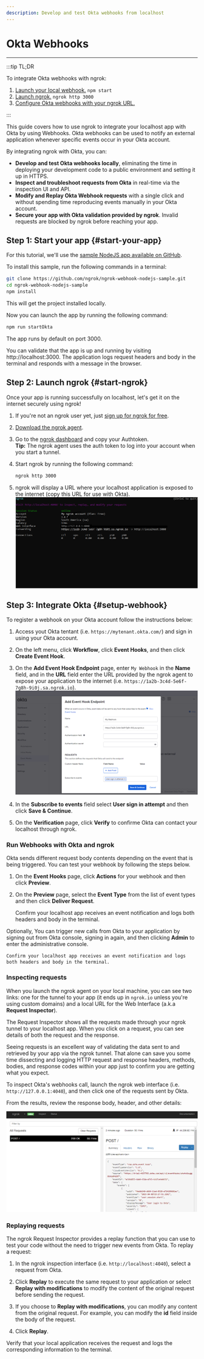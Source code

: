 ```yaml
---
description: Develop and test Okta webhooks from localhost
---
```


# Okta Webhooks
------------

:::tip TL;DR

To integrate Okta webhooks with ngrok:
1. [Launch your local webhook.](#start-your-app) `npm start`
1. [Launch ngrok.](#start-ngrok) `ngrok http 3000`
1. [Configure Okta webhooks with your ngrok URL.](#setup-webhook)

:::


This guide covers how to use ngrok to integrate your localhost app with Okta by using Webhooks.
Okta webhooks can be used to notify an external application whenever specific events occur in your Okta account. 

By integrating ngrok with Okta, you can:

- **Develop and test Okta webhooks locally**, eliminating the time in deploying your development code to a public environment and setting it up in HTTPS.
- **Inspect and troubleshoot requests from Okta** in real-time via the inspection UI and API.
- **Modify and Replay Okta Webhook requests** with a single click and without spending time reproducing events manually in your Okta account.
- **Secure your app with Okta validation provided by ngrok**. Invalid requests are blocked by ngrok before reaching your app.


## **Step 1**: Start your app {#start-your-app}

For this tutorial, we'll use the [sample NodeJS app available on GitHub](https://github.com/ngrok/ngrok-webhook-nodejs-sample). 

To install this sample, run the following commands in a terminal:

```bash
git clone https://github.com/ngrok/ngrok-webhook-nodejs-sample.git
cd ngrok-webhook-nodejs-sample
npm install
```

This will get the project installed locally.

Now you can launch the app by running the following command: 

```bash
npm run startOkta
```

The app runs by default on port 3000. 

You can validate that the app is up and running by visiting http://localhost:3000. The application logs request headers and body in the terminal and responds with a message in the browser.


## **Step 2**: Launch ngrok {#start-ngrok}

Once your app is running successfully on localhost, let's get it on the internet securely using ngrok! 

1. If you're not an ngrok user yet, just [sign up for ngrok for free](https://ngrok.com/signup).

1. [Download the ngrok agent](https://ngrok.com/download).

1. Go to the [ngrok dashboard](https://dashboard.ngrok.com) and copy your Authtoken. <br />
    **Tip:** The ngrok agent uses the auth token to log into your account when you start a tunnel.
    
1. Start ngrok by running the following command:
    ```bash
    ngrok http 3000
    ```

1. ngrok will display a URL where your localhost application is exposed to the internet (copy this URL for use with Okta).
    ![ngrok agent running](/img/integrations/launch_ngrok_tunnel.png)


## **Step 3**: Integrate Okta {#setup-webhook}

To register a webhook on your Okta account follow the instructions below:

1. Access yout Okta tentant (i.e. `https://mytenant.okta.com/`) and sign in using your Okta account.

1. On the left menu, click **Workflow**, click **Event Hooks**, and then click **Create Event Hook**.

1. On the **Add Event Hook Endpoint** page, enter `My Webhook` in the **Name** field, and in the **URL** field enter the URL provided by the ngrok agent to expose your application to the internet (i.e. `https://1a2b-3c4d-5e6f-7g8h-9i0j.sa.ngrok.io`).
    ![Okta URL to Publish](img/ngrok_url_configuration_okta.png)

1. In the **Subscribe to events** field select **User sign in attempt** and then click **Save & Continue**.

1. On the **Verification** page, click **Verify** to confirme Okta can contact your localhost through ngrok.


### Run Webhooks with Okta and ngrok

Okta sends different request body contents depending on the event that is being triggered.
You can test your webhook by following the steps below.

1. On the **Event Hooks** page, click **Actions** for your webhook and then click **Preview**.

1. On the **Preview** page, select the **Event Type** from the list of event types and then click **Deliver Request**.

    Confirm your localhost app receives an event notification and logs both headers and body in the terminal.

Optionally, You can trigger new calls from Okta to your application by signing out from Okta console, signing in again, and then clicking **Admin** to enter the administrative console.

    Confirm your localhost app receives an event notification and logs both headers and body in the terminal.


### Inspecting requests

When you launch the ngrok agent on your local machine, you can see two links: one for the tunnel to your app (it ends up in `ngrok.io` unless you're using custom domains) and a local URL for the Web Interface (a.k.a **Request Inspector**).

The Request Inspector shows all the requests made through your ngrok tunnel to your localhost app. When you click on a request, you can see details of both the request and the response.

Seeing requests is an excellent way of validating the data sent to and retrieved by your app via the ngrok tunnel. That alone can save you some time dissecting and logging HTTP request and response headers, methods, bodies, and response codes within your app just to confirm you are getting what you expect.

To inspect Okta's webhooks call, launch the ngrok web interface (i.e. `http://127.0.0.1:4040`), and then click one of the requests sent by Okta.

From the results, review the response body, header, and other details:

![ngrok Request Inspector](img/ngrok_introspection_okta_webhooks.png)


### Replaying requests

The ngrok Request Inspector provides a replay function that you can use to test your code without the need to trigger new events from Okta. To replay a request:

1. In the ngrok inspection interface (i.e. `http://localhost:4040`), select a request from Okta.

1. Click **Replay** to execute the same request to your application or select **Replay with modifications** to modify the content of the original request before sending the request.

1. If you choose to **Replay with modifications**, you can modify any content from the original request. For example, you can modify the **id** field inside the body of the request.

1. Click **Replay**.

Verify that your local application receives the request and logs the corresponding information to the terminal.

